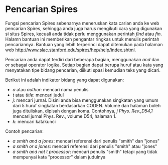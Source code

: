 # Pencarian Spires

Fungsi pencarian Spires sebenarnya meneruskan kata carian anda ke web pencarian Spires, sehingga anda juga harus mengikuti cara yang digunakan si situs Spires, kecuali anda tidak perlu menggunakan perintah *find* atau *fin*. Halamn bantuan ini memberikan pengantar ringkas untuk menulis perintah pencariannya. Bantuan yang lebih terperinci dapat ditemukan pada halaman web http://www.slac.stanford.edu/spires/hep/help/index.shtml.

Pencarian anda dapat terdiri dari beberapa bagian, menggunakan *and* dan *or* sebagai operator logika. Setiap bagian dapat berupa huruf atau kata yang menyatakan tipe bidang pencarian, diikuti spasi kemudian teks yang dicari.

Berikut ini adalah indikator bidang yang dapat digunakan:

-   *a* atau *author*: mencari nama penulis
-   *t* atau *title*: mencari judul
-   *j*: mencari jurnal. Disini anda bisa menggunakan singkatan yang umum dari 5 huruf singkatan berdasarkan CODEN. Volume dan halaman boleh juga dituliskan, dipisah dengan koma. Contohnya, *j Phys. Rev.,D54,1* mencari jurnal Phys. Rev., volume D54, halaman 1.
-   *k*: mencari katakunci

Contoh pencarian:

-   *a smith and a jones*: mencari referensi dari penulis "smith" dan "jones"
-   *a smith or a jones*: mencari referensi dari penulis "smith" atau "jones"
-   *a smith and not t processor*: mencari penulis "smith" tetapi yang tidak mempunyai kata "processor" dalam judulnya


